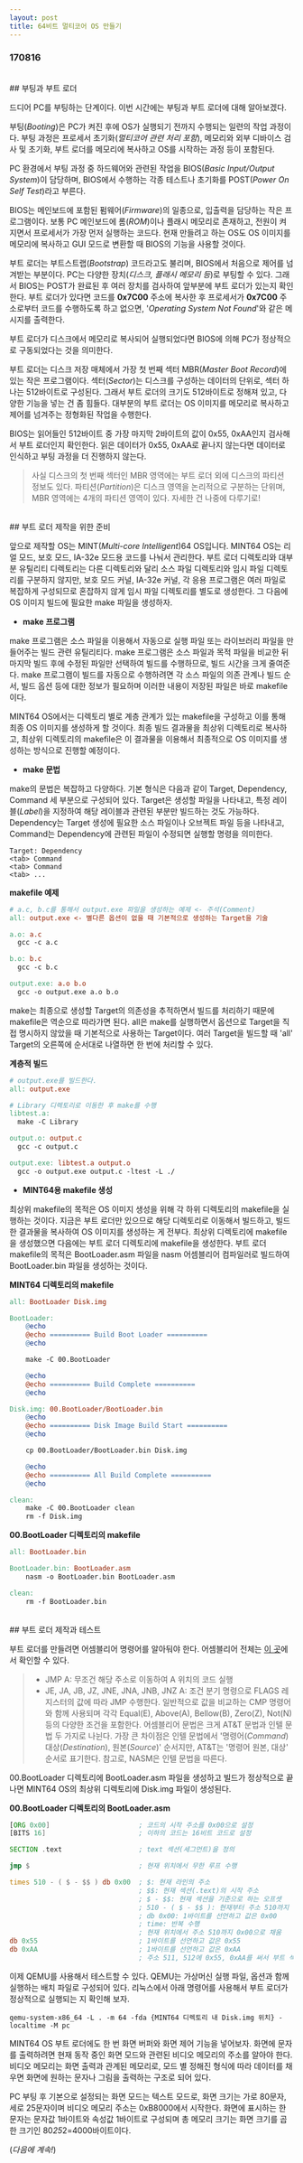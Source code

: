 ```yaml
---
layout: post
title: 64비트 멀티코어 OS 만들기
---
```


### 170816

<br>
## 부팅과 부트 로더

드디어 PC를 부팅하는 단계이다. 이번 시간에는 부팅과 부트 로더에 대해 알아보겠다.

부팅(*Booting*)은 PC가 켜진 후에 OS가 실행되기 전까지 수행되는 일련의 작업 과정이다. 부팅 과정은 프로세서 초기화(*멀티코어 관련 처리 포함*), 메모리와 외부 디바이스 검사 및 초기화, 부트 로더를 메모리에 복사하고 OS를 시작하는 과정 등이 포함된다.

PC 환경에서 부팅 과정 중 하드웨어와 관련된 작업을 BIOS(*Basic Input/Output System*)이 담당하며, BIOS에서 수행하는 각종 테스트나 초기화를 POST(*Power On Self Test*)라고 부른다.

BIOS는 메인보드에 포함된 펌웨어(*Firmware*)의 일종으로, 입출력을 담당하는 작은 프로그램이다. 보통 PC 메인보드에 롬(*ROM*)이나 플래시 메모리로 존재하고, 전원이 켜지면서 프로세서가 가장 먼저 실행하는 코드다. 현재 만들려고 하는 OS도 OS 이미지를 메모리에 복사하고 GUI 모드로 변환할 때 BIOS의 기능을 사용할 것이다.

부트 로더는 부트스트랩(*Bootstrap*) 코드라고도 불리며, BIOS에서 처음으로 제어를 넘겨받는 부분이다. PC는 다양한 장치(*디스크, 플래시 메모리 등*)로 부팅할 수 있다. 그래서 BIOS는 POST가 완료된 후 여러 장치를 검사하여 앞부분에 부트 로더가 있는지 확인한다. 부트 로더가 있다면 코드를 **0x7C00** 주소에 복사한 후 프로세서가 **0x7C00** 주소로부터 코드를 수행하도록 하고 없으면, '*Operating System Not Found*'와 같은 메시지를 출력한다.

부트 로더가 디스크에서 메모리로 복사되어 실행되었다면 BIOS에 의해 PC가 정상적으로 구동되었다는 것을 의미한다.

부트 로더는 디스크 저장 매체에서 가장 첫 번째 섹터 MBR(*Master Boot Record*)에 있는 작은 프로그램이다. 섹터(*Sector*)는 디스크를 구성하는 데이터의 단위로, 섹터 하나는 512바이트로 구성된다. 그래서 부트 로더의 크기도 512바이트로 정해져 있고, 다양한 기능을 넣는 건 좀 힘들다. 대부분의 부트 로더는 OS 이미지를 메모리로 복사하고 제어를 넘겨주는 정형화된 작업을 수행한다.

BIOS는 읽어들인 512바이트 중 가장 마지막 2바이트의 값이 0x55, 0xAA인지 검사해서 부트 로더인지 확인한다. 읽은 데이터가 0x55, 0xAA로 끝나지 않는다면 데이터로 인식하고 부팅 과정을 더 진행하지 않는다.
> 사실 디스크의 첫 번째 섹터인 MBR 영역에는 부트 로더 외에 디스크의 파티션 정보도 있다. 파티션(*Partition*)은 디스크 영역을 논리적으로 구분하는 단위며, MBR 영역에는 4개의 파티션 영역이 있다. 자세한 건 나중에 다루기로!

<br>
## 부트 로더 제작을 위한 준비

앞으로 제작할 OS는 MINT(*Multi-core Intelligent*)64 OS입니다. MINT64 OS는 리얼 모드, 보호 모드, IA-32e 모드용 코드를 나눠서 관리한다. 부트 로더 디렉토리와 대부분 유틸리티 디렉토리는 다른 디렉토리와 달리 소스 파일 디렉토리와 임시 파일 디렉토리를 구분하지 않지만, 보호 모드 커널, IA-32e 커널, 각 응용 프로그램은 여러 파일로 복잡하게 구성되므로 혼잡하지 않게 임시 파일 디렉토리를 별도로 생성한다. 그 다음에 OS 이미지 빌드에 필요한 make 파일을 생성하자.

- **make 프로그램**

make 프로그램은 소스 파일을 이용해서 자동으로 실행 파일 또는 라이브러리 파일을 만들어주는 빌드 관련 유틸리티다. make 프로그램은 소스 파일과 목적 파일을 비교한 뒤 마지막 빌드 후에 수정된 파일만 선택하여 빌드를 수행하므로, 빌드 시간을 크게 줄여준다. make 프로그램이 빌드를 자동으로 수행하려면 각 소스 파일의 의존 관계나 빌드 순서, 빌드 옵션 등에 대한 정보가 필요하며 이러한 내용이 저장된 파일은 바로 makefile이다.

MINT64 OS에서는 디렉토리 별로 계층 관계가 있는 makefile을 구성하고 이를 통해 최종 OS 이미지를 생성하게 할 것이다. 최종 빌드 결과물을 최상위 디렉토리로 복사하고, 최상위 디렉토리의 makefile은 이 결과물을 이용해서 최종적으로 OS 이미지를 생성하는 방식으로 진행할 예정이다.

- **make 문법**

make의 문법은 복잡하고 다양하다. 기본 형식은 다음과 같이 Target, Dependency, Command 세 부분으로 구성되어 있다. Target은 생성할 파일을 나타내고, 특정 레이블(*Label*)을 지정하여 해당 레이블과 관련된 부분만 빌드하는 것도 가능하다. Dependency는 Target 생성에 필요한 소스 파일이나 오브젝트 파일 등을 나타내고, Command는 Dependency에 관련된 파일이 수정되면 실행할 명령을 의미한다.

```make
Target: Dependency
<tab> Command
<tab> Command
<tab> ...
```

**makefile 예제**

```makefile
# a.c, b.c를 통해서 output.exe 파일을 생성하는 예제 <- 주석(Comment)
all: output.exe <- 별다른 옵션이 없을 때 기본적으로 생성하는 Target을 기술

a.o: a.c
  gcc -c a.c

b.o: b.c
  gcc -c b.c

output.exe: a.o b.o
  gcc -o output.exe a.o b.o

```

make는 최종으로 생성할 Target의 의존성을 추적하면서 빌드를 처리하기 때문에 makefile은 역순으로 따라가면 된다. all은 make를 실행하면서 옵션으로 Target을 직접 명시하지 않았을 때 기본적으로 사용하는 Target이다. 여러 Target을 빌드할 때 'all' Target의 오른쪽에 순서대로 나열하면 한 번에 처리할 수 있다.

**계층적 빌드**

```makefile
# output.exe를 빌드한다.
all: output.exe

# Library 디렉토리로 이동한 후 make를 수행
libtest.a:
  make -C Library

output.o: output.c
  gcc -c output.c

output.exe: libtest.a output.o
  gcc -o output.exe output.c -ltest -L ./
```

- **MINT64용 makefile 생성**

최상위 makefile의 목적은 OS 이미지 생성을 위해 각 하위 디렉토리의 makefile을 실행하는 것이다. 지금은 부트 로더만 있으므로 해당 디렉토리로 이동해서 빌드하고, 빌드한 결과물을 복사하여 OS 이미지를 생성하는 게 전부다. 최상위 디렉토리에 makefile을 생성했으면 다음에는 부트 로더 디렉토리에 makefile을 생성한다. 부트 로더 makefile의 목적은 BootLoader.asm 파일을 nasm 어셈블리어 컴파일러로 빌드하여 BootLoader.bin 파일을 생성하는 것이다.

**MINT64 디렉토리의 makefile**

```makefile
all: BootLoader Disk.img

BootLoader:
	@echo
	@echo ========== Build Boot Loader ==========
	@echo

	make -C 00.BootLoader

	@echo
	@echo ========== Build Complete ==========
	@echo

Disk.img: 00.BootLoader/BootLoader.bin
	@echo
	@echo ========== Disk Image Build Start ==========
	@echo

	cp 00.BootLoader/BootLoader.bin Disk.img

	@echo
	@echo ========== All Build Complete ==========
	@echo

clean:
	make -C 00.BootLoader clean
	rm -f Disk.img
```

**00.BootLoader 디렉토리의 makefile**

```makefile
all: BootLoader.bin

BootLoader.bin: BootLoader.asm
	nasm -o BootLoader.bin BootLoader.asm

clean:
	rm -f BootLoader.bin
```

<br>
## 부트 로더 제작과 테스트

부트 로더를 만들려면 어셈블리어 명령어를 알아둬야 한다. 어셈블리어 전체는 [이 곳](http://index-of.co.uk/Assembly/vangelis.pdf)에서 확인할 수 있다.
> - JMP A: 무조건 해당 주소로 이동하여 A 위치의 코드 실행
> - JE, JA, JB, JZ, JNE, JNA, JNB, JNZ A: 조건 분기 명령으로 FLAGS 레지스터의 값에 따라 JMP 수행한다. 일반적으로 값을 비교하는 CMP 명령어와 함께 사용되며 각각 Equal(E), Above(A), Bellow(B), Zero(Z), Not(N) 등의 다양한 조건을 포함한다.
> 어셈블리어 문법은 크게 AT&T 문법과 인텔 문법 두 가지로 나뉜다. 가장 큰 차이점은 인텔 문법에서 '명령어(*Command*) 대상(*Destination*), 원본(*Source*)' 순서지만, AT&T는 '명령어 원본, 대상' 순서로 표기한다. 참고로, NASM은 인텔 문법을 따른다.

00.BootLoader 디렉토리에 BootLoader.asm 파일을 생성하고 빌드가 정상적으로 끝나면 MINT64 OS의 최상위 디렉토리에 Disk.img 파일이 생성된다.

**00.BootLoader 디렉토리의 BootLoader.asm**

```asm
[ORG 0x00]						; 코드의 시작 주소를 0x00으로 설정
[BITS 16]						; 이하의 코드는 16비트 코드로 설정

SECTION .text					; text 섹션(세그먼트)을 정의

jmp $							; 현재 위치에서 무한 루프 수행

times 510 - ( $ - $$ ) db 0x00	; $: 현재 라인의 주소
								; $$: 현재 섹션(.text)의 시작 주소
								; $ - $$: 현재 섹션을 기준으로 하는 오프셋
								; 510 - ( $ - $$ ): 현재부터 주소 510까지
								; db 0x00: 1바이트를 선언하고 값은 0x00
								; time: 반복 수행
								; 현재 위치에서 주소 510까지 0x00으로 채움
db 0x55							; 1바이트를 선언하고 값은 0x55
db 0xAA							; 1바이트를 선언하고 값은 0xAA
								; 주소 511, 512에 0x55, 0xAA를 써서 부트 섹터로 표기함
```

이제 QEMU를 사용해서 테스트할 수 있다. QEMU는 가상머신 실행 파일, 옵션과 함께 실행하는 배치 파일로 구성되어 있다. 리눅스에서 아래 명령어를 사용해서 부트 로더가 정상적으로 실행되는 지 확인해 보자.

`qemu-system-x86_64 -L . -m 64 -fda {MINT64 디렉토리 내 Disk.img 위치} -localtime -M pc`

MINT64 OS 부트 로더에도 한 번 화면 버퍼와 화면 제어 기능을 넣어보자. 화면에 문자를 출력하려면 현재 동작 중인 화면 모드와 관련된 비디오 메모리의 주소를 알아야 한다. 비디오 메모리는 화면 출력과 관계된 메모리로, 모드 별 정해진 형식에 따라 데이터를 채우면 화면에 원하는 문자나 그림을 출력하는 구조로 되어 있다.

PC 부팅 후 기본으로 설정되는 화면 모드는 텍스트 모드로, 화면 크기는 가로 80문자, 세로 25문자이며 비디오 메모리 주소는 0xB8000에서 시작한다. 화면에 표시하는 한 문자는 문자값 1바이트와 속성값 1바이트로 구성되며 총 메모리 크기는 화면 크기를 곱한 크기인 80*25*2=4000바이트이다.

(*다음에 계속!*)
